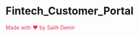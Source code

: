 # Fintech_Customer_Portal
<div class="with-love" style="color: #ea3556;">
            Made with <span class="heart">♥</span> by Salih Demir</a>
        </div>
